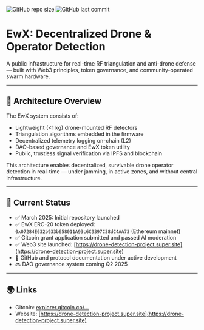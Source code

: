 ![GitHub repo size](https://img.shields.io/github/repo-size/EwX-TraceGrid/ewx-tracegrid)
![GitHub last commit](https://img.shields.io/github/last-commit/EwX-TraceGrid/ewx-tracegrid)

# EwX: Decentralized Drone & Operator Detection

A public infrastructure for real-time RF triangulation and anti-drone defense — built with Web3 principles, token governance, and community-operated swarm hardware.

---

## 🧠 Architecture Overview

The EwX system consists of:

- Lightweight (<1 kg) drone-mounted RF detectors
- Triangulation algorithms embedded in the firmware
- Decentralized telemetry logging on-chain (L2)
- DAO-based governance and EwX token utility
- Public, trustless signal verification via IPFS and blockchain

This architecture enables decentralized, survivable drone operator detection in real-time — under jamming, in active zones, and without central infrastructure.

---

## 📅 Current Status

- ✅ March 2025: Initial repository launched  
- ✅ EwX ERC-20 token deployed: `0x07284E632b933b658011A93c6C9397C38dC4AA73` (Ethereum mainnet)  
- ✅ Gitcoin grant application submitted and passed AI moderation  
- ✅ Web3 site launched: [https://drone-detection-project.super.site](https://drone-detection-project.super.site)  
- 🔄 GitHub and protocol documentation under active development  
- 🔜 DAO governance system coming Q2 2025  

---

## 🌍 Links

- Gitcoin: [explorer.gitcoin.co/...](https://explorer.gitcoin.co/#/projects/0xa07a500411ae59304a87b29e7b0254294265143db97a12e2fcb103a30aac39de)  
- Website: [https://drone-detection-project.super.site](https://drone-detection-project.super.site)

